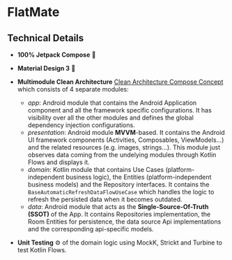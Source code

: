 # FlatMate


## Technical Details

- **100% Jetpack Compose** 🚀

- **Material Design 3** 💎

- **Multimodule Clean Architecture** [Clean Architecture Compose Concept](https://github.com/davidepanidev/android-multimodule-architecture-concepts/tree/clean-architecture-compose-concept) which consists of 4 separate modules:
  -  _app_: Android module that contains the Android Application component and all the framework specific configurations. It has visibility over all the other modules and defines the global dependency injection configurations.
  -  _presentation_: Android module **MVVM**-based. It contains the Android UI framework components (Activities, Composables, ViewModels...) and the related resources (e.g. images, strings...). This module just observes data coming from the undelying modules through Kotlin Flows and displays it. 
  -  _domain_: Kotlin module that contains Use Cases (platform-independent business logic), the Entities (platform-independent business models) and the Repository interfaces. It contains the `BaseAutomaticRefreshDataFlowUseCase` which handles the logic to refresh the persisted data when it becomes outdated.
  -  _data_: Android module that acts as the **Single-Source-Of-Truth (SSOT)** of the App. It contains Repositories implementation, the Room Entities for persistence, the data source Api implementations and the corresponding api-specific models.
  
- **Unit Testing** ⚙️ of the domain logic using MockK, Strickt and Turbine to test Kotlin Flows.

